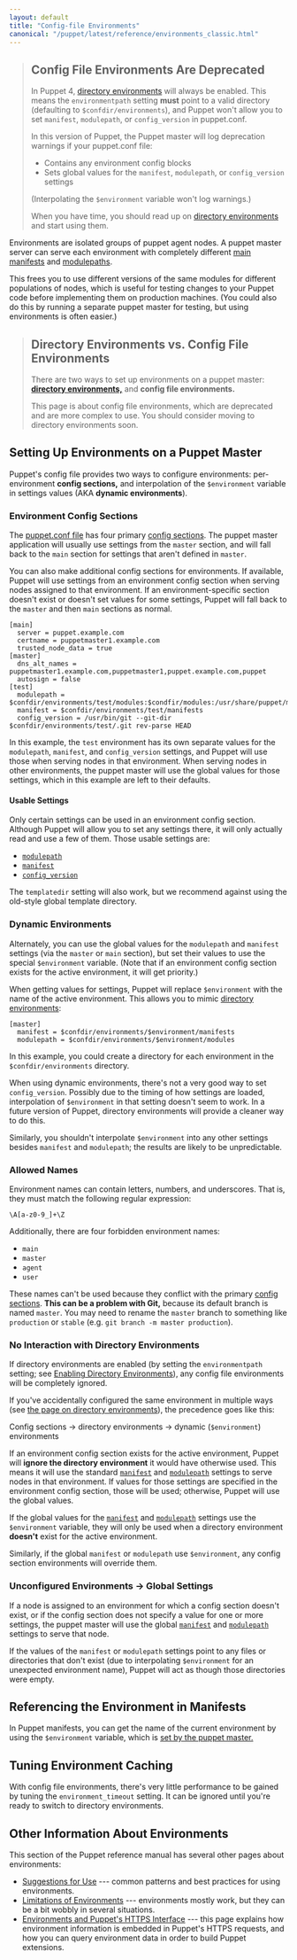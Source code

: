 ```yaml
---
layout: default
title: "Config-file Environments"
canonical: "/puppet/latest/reference/environments_classic.html"
---
```


[config_sections]: ./config_file_main.html#config-sections
[manifest_dir]: ./dirs_manifest.html
[modulepath]: ./dirs_modulepath.html
[config_version]: /references/3.7.latest/configuration.html#configversion
[puppet.conf]: ./config_file_main.html
[manifest_setting]: /references/3.7.latest/configuration.html#manifest
[modulepath_setting]: /references/3.7.latest/configuration.html#modulepath
[directory_environments]: ./environments.html
[dir_envs_enable]: ./environments.html#enabling-directory-environments
[enc]: /guides/external_nodes.html
[node terminus]: ./subsystem_catalog_compilation.html#step-1-retrieve-the-node-object
[enc_environment]: /guides/external_nodes.html#environment
[env_setting]: /references/3.7.latest/configuration.html#environment
[env_var]: ./lang_facts_and_builtin_vars.html#variables-set-by-the-puppet-master

> Config File Environments Are Deprecated
> -----
>
> In Puppet 4, [directory environments][directory_environments] will always be enabled. This means the `environmentpath` setting **must** point to a valid directory (defaulting to `$confdir/environments`), and Puppet won't allow you to set `manifest`, `modulepath`, or `config_version` in puppet.conf.
>
> In this version of Puppet, the Puppet master will log deprecation warnings if your puppet.conf file:
>
> * Contains any environment config blocks
> * Sets global values for the `manifest`, `modulepath`, or `config_version` settings
>
> (Interpolating the `$environment` variable won't log warnings.)
>
> When you have time, you should read up on [directory environments][directory_environments] and start using them.

Environments are isolated groups of puppet agent nodes. A puppet master server can serve each environment with completely different [main manifests][manifest_dir] and [modulepaths][modulepath].

This frees you to use different versions of the same modules for different populations of nodes, which is useful for testing changes to your Puppet code before implementing them on production machines. (You could also do this by running a separate puppet master for testing, but using environments is often easier.)

> Directory Environments vs. Config File Environments
> -----
>
> There are two ways to set up environments on a puppet master: [**directory environments,**][directory_environments] and **config file environments.**
>
> This page is about config file environments, which are deprecated and are more complex to use. You should consider moving to directory environments soon.

Setting Up Environments on a Puppet Master
-----

Puppet's config file provides two ways to configure environments: per-environment **config sections,** and interpolation of the `$environment` variable in settings values (AKA **dynamic environments**).

### Environment Config Sections

The [puppet.conf file][puppet.conf] has four primary [config sections][config_sections]. The puppet master application will usually use settings from the `master` section, and will fall back to the `main` section for settings that aren't defined in `master`.

You can also make additional config sections for environments. If available, Puppet will use settings from an environment config section when serving nodes assigned to that environment. If an environment-specific section doesn't exist or doesn't set values for some settings, Puppet will fall back to the `master` and then `main` sections as normal.

    [main]
      server = puppet.example.com
      certname = puppetmaster1.example.com
      trusted_node_data = true
    [master]
      dns_alt_names = puppetmaster1.example.com,puppetmaster1,puppet.example.com,puppet
      autosign = false
    [test]
      modulepath = $confdir/environments/test/modules:$condfir/modules:/usr/share/puppet/modules
      manifest = $confdir/environments/test/manifests
      config_version = /usr/bin/git --git-dir $confdir/environments/test/.git rev-parse HEAD

In this example, the `test` environment has its own separate values for the `modulepath`, `manifest`, and `config_version` settings, and Puppet will use those when serving nodes in that environment. When serving nodes in other environments, the puppet master will use the global values for those settings, which in this example are left to their defaults.

#### Usable Settings

Only certain settings can be used in an environment config section. Although Puppet will allow you to set any settings there, it will only actually read and use a few of them. Those usable settings are:

- [`modulepath`][modulepath_setting]
- [`manifest`][manifest_setting]
- [`config_version`][config_version]

The `templatedir` setting will also work, but we recommend against using the old-style global template directory.

### Dynamic Environments

Alternately, you can use the global values for the `modulepath` and `manifest` settings (via the `master` or `main` section), but set their values to use the special `$environment` variable. (Note that if an environment config section exists for the active environment, it will get priority.)

When getting values for settings, Puppet will replace `$environment` with the name of the active environment. This allows you to mimic [directory environments][directory_environments]:

    [master]
      manifest = $confdir/environments/$environment/manifests
      modulepath = $confdir/environments/$environment/modules

In this example, you could create a directory for each environment in the `$confdir/environments` directory.

When using dynamic environments, there's not a very good way to set `config_version`. Possibly due to the timing of how settings are loaded, interpolation of `$environment` in that setting doesn't seem to work. In a future version of Puppet, directory environments will provide a cleaner way to do this.

Similarly, you shouldn't interpolate `$environment` into any other settings besides `manifest` and `modulepath`; the results are likely to be unpredictable.

### Allowed Names

Environment names can contain letters, numbers, and underscores. That is, they must match the following regular expression:

`\A[a-z0-9_]+\Z`

Additionally, there are four forbidden environment names:

* `main`
* `master`
* `agent`
* `user`

These names can't be used because they conflict with the primary [config sections][config_sections]. **This can be a problem with Git,** because its default branch is named `master`. You may need to rename the `master` branch to something like `production` or `stable` (e.g. `git branch -m master production`).

### No Interaction with Directory Environments

If directory environments are enabled (by setting the `environmentpath` setting; see [Enabling Directory Environments][dir_envs_enable]), any config file environments will be completely ignored.

If you've accidentally configured the same environment in multiple ways (see [the page on directory environments][directory_environments]), the precedence goes like this:

Config sections → directory environments → dynamic (`$environment`) environments

If an environment config section exists for the active environment, Puppet will **ignore the directory environment** it would have otherwise used. This means it will use the standard [`manifest`][manifest_setting] and [`modulepath`][modulepath_setting] settings to serve nodes in that environment. If values for those settings are specified in the environment config section, those will be used; otherwise, Puppet will use the global values.

If the global values for the [`manifest`][manifest_setting] and [`modulepath`][modulepath_setting] settings use the `$environment` variable, they will only be used when a directory environment **doesn't** exist for the active environment.

Similarly, if the global `manifest` or `modulepath` use `$environment`, any config section environments will override them.

### Unconfigured Environments → Global Settings

If a node is assigned to an environment for which a config section doesn't exist, or if the config section does not specify a value for one or more settings, the puppet master will use the global [`manifest`][manifest_setting] and [`modulepath`][modulepath_setting] settings to serve that node.

If the values of the `manifest` or `modulepath` settings point to any files or directories that don't exist (due to interpolating `$environment` for an unexpected environment name), Puppet will act as though those directories were empty.


Referencing the Environment in Manifests
-----

In Puppet manifests, you can get the name of the current environment by using the `$environment` variable, which is [set by the puppet master.][env_var]

Tuning Environment Caching
-----

With config file environments, there's very little performance to be gained by tuning the `environment_timeout` setting. It can be ignored until you're ready to switch to directory environments.


Other Information About Environments
-----

This section of the Puppet reference manual has several other pages about environments:

- [Suggestions for Use](./environments_suggestions.html) --- common patterns and best practices for using environments.
- [Limitations of Environments](./environments_limitations.html) --- environments mostly work, but they can be a bit wobbly in several situations.
- [Environments and Puppet's HTTPS Interface](./environments_https.html) --- this page explains how environment information is embedded in Puppet's HTTPS requests, and how you can query environment data in order to build Puppet extensions.
